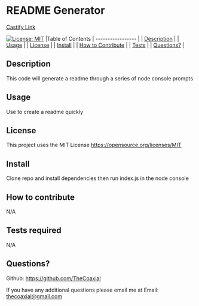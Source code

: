 # README Generator 
[Castify Link](https://drive.google.com/file/d/1ZcHfqEKpCDw35yVyqX7OOe2MqvTY6xn0/view)
     
[![License: MIT](https://img.shields.io/badge/License-MIT-yellow.svg)](https://opensource.org/licenses/MIT) 
  |Table of Contents
  | -----------------                                                                                     |
  | [Description](https://github.com/TheCoaxial/HW-Professional-README-Generator#description)             |
  | [Usage](https://github.com/TheCoaxial/HW-Professional-README-Generator#usage)                         |
  | [License](https://github.com/TheCoaxial/HW-Professional-README-Generator#license)                     |
  | [Install](https://github.com/TheCoaxial/HW-Professional-README-Generator#install)                     |
  | [How to Contribute](https://github.com/TheCoaxial/HW-Professional-README-Generator#how-to-contribute) |
  | [Tests](https://github.com/TheCoaxial/HW-Professional-README-Generator#tests-required)                |
  | [Questions?](https://github.com/TheCoaxial/HW-Professional-README-Generator#questions)                |

  ## Description
  This code will generate a readme through a series of node console prompts  
  
  ## Usage
  Use to create a readme quickly

  ## License
  This project uses the MIT License 
           https://opensource.org/licenses/MIT
                  
    
  ## Install
  Clone repo and install dependencies then run index.js in the node console   
    
  ## How to contribute
  N/A

  ## Tests required
  N/A
    
  ## Questions?
  Github: https://github.com/TheCoaxial

  If you have any additional questions please email me at
  Email: thecoaxial@gmail.com

  

